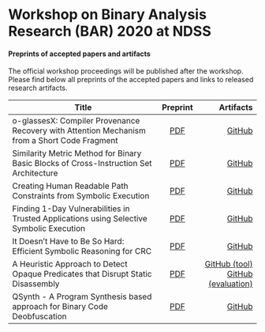 # Workshop on Binary Analysis Research (BAR) 2020 at NDSS
#### Preprints of accepted papers and artifacts
The official workshop proceedings will be published after the workshop.<br>
Please find below all preprints of the accepted papers and links to released research artifacts.

| Title        | Preprint           | Artifacts  |
| ------------- |:-------------:| -----:|
| o-glassesX: Compiler Provenance Recovery with Attention Mechanism from a Short Code Fragment     | [PDF](pdfs/bar2020-preprint1.pdf) | [GitHub](https://github.com/yotsubo/o-glassesX) |
| Similarity Metric Method for Binary Basic Blocks of Cross-Instruction Set Architecture      | [PDF](pdfs/bar2020-preprint2.pdf)      | [GitHub](https://github.com/zhangxiaochuan/MIRROR) |
| Creating Human Readable Path Constraints from Symbolic Execution | [PDF](pdfs/bar2020-preprint6.pdf)  | [GitHub](https://github.com/TodAmon/bar2020) |
| Finding 1-Day Vulnerabilities in Trusted Applications using Selective Symbolic Execution | [PDF](pdfs/bar2020-preprint14.pdf) | [GitHub](https://github.com/teesec/simta) |
| It Doesn’t Have to Be So Hard: Efficient Symbolic Reasoning for CRC | [PDF](pdfs/bar2020-preprint11.pdf) | [GitHub](https://github.com/Navidem/symbolicCRC ) |
| A Heuristic Approach to Detect Opaque Predicates that Disrupt Static Disassembly | [PDF](pdfs/bar2020-preprint4.pdf) | [GitHub (tool)](https://github.com/yellowbyte/opaque-predicates-detective)<br>[GitHub (evaluation)](https://github.com/yellowbyte/opaque-predicates-detective-evaluations) |
| QSynth - A Program Synthesis based approach for Binary Code Deobfuscation | [PDF](pdfs/bar2020-preprint9.pdf) | [GitHub](https://github.com/werew/qsynth-artifacts) |


<!--
pandoc -f markdown -t html5 -o index.html index.md --css pandoc.css
-->

